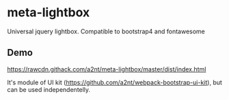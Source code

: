 # meta-lightbox

Universal jquery lightbox.
Compatible to bootstrap4 and fontawesome

## Demo
https://rawcdn.githack.com/a2nt/meta-lightbox/master/dist/index.html

It's module of UI kit (https://github.com/a2nt/webpack-bootstrap-ui-kit), but can be used independentelly.
